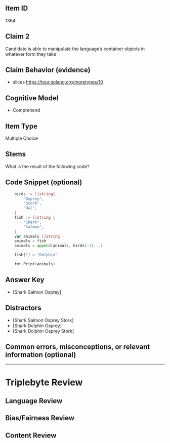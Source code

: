 ## Item ID
1364

## Claim 2

Candidate is able to manipulate the language’s container objects in whatever form they take

## Claim Behavior (evidence)

- slices https://tour.golang.org/moretypes/10

## Cognitive Model

- Comprehend

## Item Type

Multiple Choice

## Stems

What is the result of the following code?

## Code Snippet (optional)

```go
	birds := []string{
		"Osprey",
		"Stork",
		"Owl",
	}
	fish := []string {
		"Shark",
		"Salmon",
	}
	var animals []string
	animals = fish
	animals = append(animals, birds[:1]...)

	fish[1] = "Dolphin"

	fmt.Print(animals)
```

## Answer Key

- [Shark Salmon Osprey]

## Distractors

- [Shark Salmon Osprey Stork]
- [Shark Dolphin Osprey]
- [Shark Dolphin Osprey Stork]

## Common errors, misconceptions, or relevant information (optional)

---

# Triplebyte Review

## Language Review

## Bias/Fairness Review

## Content Review
